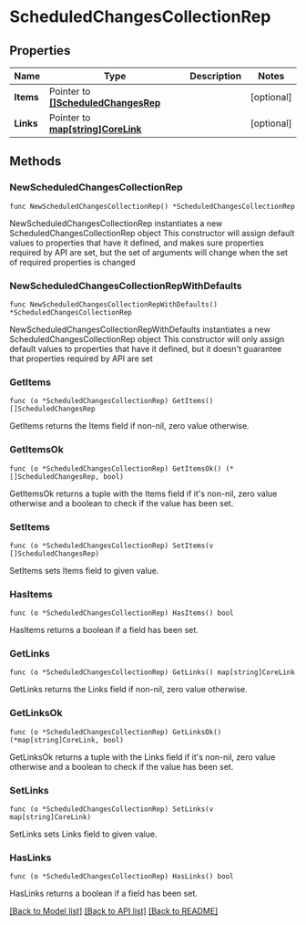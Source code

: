 # ScheduledChangesCollectionRep

## Properties

Name | Type | Description | Notes
------------ | ------------- | ------------- | -------------
**Items** | Pointer to [**[]ScheduledChangesRep**](ScheduledChangesRep.md) |  | [optional] 
**Links** | Pointer to [**map[string]CoreLink**](CoreLink.md) |  | [optional] 

## Methods

### NewScheduledChangesCollectionRep

`func NewScheduledChangesCollectionRep() *ScheduledChangesCollectionRep`

NewScheduledChangesCollectionRep instantiates a new ScheduledChangesCollectionRep object
This constructor will assign default values to properties that have it defined,
and makes sure properties required by API are set, but the set of arguments
will change when the set of required properties is changed

### NewScheduledChangesCollectionRepWithDefaults

`func NewScheduledChangesCollectionRepWithDefaults() *ScheduledChangesCollectionRep`

NewScheduledChangesCollectionRepWithDefaults instantiates a new ScheduledChangesCollectionRep object
This constructor will only assign default values to properties that have it defined,
but it doesn't guarantee that properties required by API are set

### GetItems

`func (o *ScheduledChangesCollectionRep) GetItems() []ScheduledChangesRep`

GetItems returns the Items field if non-nil, zero value otherwise.

### GetItemsOk

`func (o *ScheduledChangesCollectionRep) GetItemsOk() (*[]ScheduledChangesRep, bool)`

GetItemsOk returns a tuple with the Items field if it's non-nil, zero value otherwise
and a boolean to check if the value has been set.

### SetItems

`func (o *ScheduledChangesCollectionRep) SetItems(v []ScheduledChangesRep)`

SetItems sets Items field to given value.

### HasItems

`func (o *ScheduledChangesCollectionRep) HasItems() bool`

HasItems returns a boolean if a field has been set.

### GetLinks

`func (o *ScheduledChangesCollectionRep) GetLinks() map[string]CoreLink`

GetLinks returns the Links field if non-nil, zero value otherwise.

### GetLinksOk

`func (o *ScheduledChangesCollectionRep) GetLinksOk() (*map[string]CoreLink, bool)`

GetLinksOk returns a tuple with the Links field if it's non-nil, zero value otherwise
and a boolean to check if the value has been set.

### SetLinks

`func (o *ScheduledChangesCollectionRep) SetLinks(v map[string]CoreLink)`

SetLinks sets Links field to given value.

### HasLinks

`func (o *ScheduledChangesCollectionRep) HasLinks() bool`

HasLinks returns a boolean if a field has been set.


[[Back to Model list]](../README.md#documentation-for-models) [[Back to API list]](../README.md#documentation-for-api-endpoints) [[Back to README]](../README.md)


